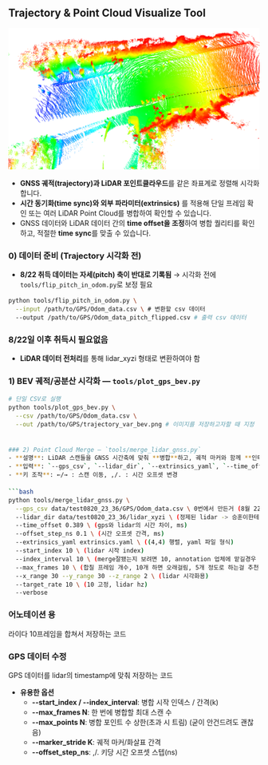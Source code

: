 ## Trajectory & Point Cloud Visualize Tool
![Merged Point Cloud](docs/merged_point_cloud.png)

- **GNSS 궤적(trajectory)과 LiDAR 포인트클라우드**를 같은 좌표계로 정렬해 시각화합니다.
- **시간 동기화(time sync)와 외부 파라미터(extrinsics)** 를 적용해 단일 프레임 확인 또는 여러 LiDAR Point Cloud를 병합하여 확인할 수 있습니다.
- GNSS 데이터와 LiDAR 데이터 간의 **time offset을 조정**하여 병합 퀄리티를 확인하고, 적절한 **time sync**를 맞출 수 있습니다.


### 0) 데이터 준비 (Trajectory 시각화 전)
- **8/22 취득 데이터는 자세(pitch) 축이 반대로 기록됨** → 시각화 전에 `tools/flip_pitch_in_odom.py`로 보정 필요
```bash
python tools/flip_pitch_in_odom.py \
  --input /path/to/GPS/Odom_data.csv \ # 변환할 csv 데이터
  --output /path/to/GPS/Odom_data_pitch_flipped.csv # 출력 csv 데이터
```
### 8/22일 이후 취득시 필요없음


- **LiDAR 데이터 전처리**를 통해 lidar_xyzi 형태로 변환하여야 함
### 1) **BEV 궤적/공분산 시각화** — `tools/plot_gps_bev.py`
```bash
# 단일 CSV로 실행
python tools/plot_gps_bev.py \
  --csv /path/to/GPS/Odom_data.csv \
  --out /path/to/GPS/trajectory_var_bev.png # 이미지를 저장하고자할 때 지정


### 2) Point Cloud Merge — `tools/merge_lidar_gnss.py`
- **설명**: LiDAR 스캔들을 GNSS 시간축에 맞춰 **병합**하고, 궤적 마커와 함께 **인터랙티브**하게 시각화
- **입력**: `--gps_csv`, `--lidar_dir`, `--extrinsics_yaml`, `--time_offset`(나노초), 병합 범위 제어(`--start_index`, `--index_interval` 등)
- **키 조작**: ←/→ : 스캔 이동, ,/. : 시간 오프셋 변경

```bash
python tools/merge_lidar_gnss.py \
  --gps_csv data/test0820_23_36/GPS/Odom_data.csv \ 0번에서 만든거 (8월 22일 이후는 그냥 odom data를 입력으로)
  --lidar_dir data/test0820_23_36/lidar_xyzi \ (정제된 lidar -> 승훈이한테 코드 받기)
  --time_offset 0.389 \ (gps와 lidar의 시간 차이, ms)
  --offset_step_ns 0.1 \ (시간 오프셋 간격, ms)
  --extrinsics_yaml extrinsics.yaml \ ((4,4) 행렬, yaml 파일 형식)
  --start_index 10 \ (lidar 시작 index)
  --index_interval 10 \ (merge잘됐는지 보려면 10, annotation 업체에 맡길경우 1)
  --max_frames 10 \ (합칠 프레임 개수, 10개 하면 오래걸림, 5개 정도로 하는걸 추천)
  --x_range 30 --y_range 30 --z_range 2 \ (lidar 시각화용)
  --target_rate 10 \ (10 고정, lidar hz)
  --verbose
```

### 어노테이션 용
라이다 10프레임을 합쳐서 저장하는 코드

### GPS 데이터 수정
GPS 데이터를 lidar의 timestamp에 맞춰 저장하는 코드


- **유용한 옵션**
  - **--start_index / --index_interval**: 병합 시작 인덱스 / 간격(k)
  - **--max_frames N**: 한 번에 병합할 최대 스캔 수
  - **--max_points N**: 병합 포인트 수 상한(초과 시 트림) (굳이 안건드려도 괜찮음)
  - **--marker_stride K**: 궤적 마커/화살표 간격
  - **--offset_step_ns**: ,/. 키당 시간 오프셋 스텝(ns)
